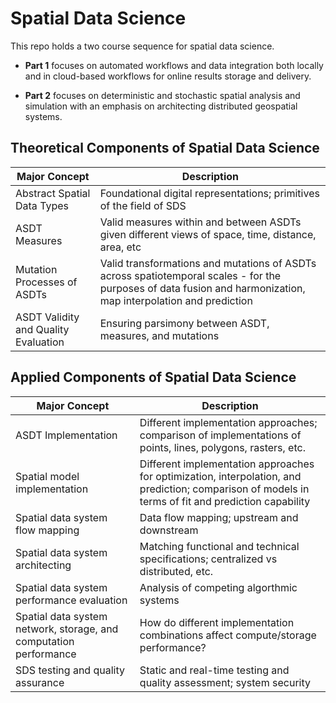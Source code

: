 # Spatial Data Science

This repo holds a two course sequence for spatial data science. 

- **Part 1** focuses on automated workflows and data integration both locally and in cloud-based workflows for online results storage and delivery.

- **Part 2** focuses on deterministic and stochastic spatial analysis and simulation with an emphasis on architecting distributed geospatial systems.


## Theoretical Components of Spatial Data Science

| Major Concept | Description |
|---------------|-------------|
| Abstract Spatial Data Types | Foundational digital representations; primitives of the field of SDS |
| ASDT Measures | Valid measures within and between ASDTs given different views of space, time, distance, area, etc |
| Mutation Processes of ASDTs | Valid transformations and mutations of ASDTs across spatiotemporal scales - for the purposes of data fusion and harmonization, map interpolation and prediction |
| ASDT Validity and Quality Evaluation | Ensuring parsimony between ASDT, measures, and mutations |


## Applied Components of Spatial Data Science

| Major Concept | Description|
|---------------|-------------|
| ASDT Implementation | Different implementation approaches; comparison of implementations of points, lines, polygons, rasters, etc. |
| Spatial model implementation | Different implementation approaches for optimization, interpolation, and prediction; comparison of models in terms of fit and prediction capability |
| Spatial data system flow mapping | Data flow mapping; upstream and downstream |
| Spatial data system architecting | Matching functional and technical specifications; centralized vs distributed, etc. |
| Spatial data system performance evaluation | Analysis of competing algorthmic systems |
| Spatial data system network, storage, and computation performance | How do different implementation combinations affect compute/storage performance? |
| SDS testing and quality assurance | Static and real-time testing and quality assessment; system security |
